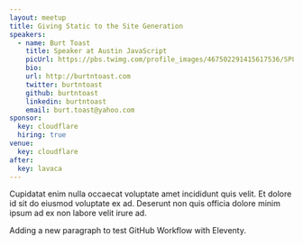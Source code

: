 ```yaml
---
layout: meetup
title: Giving Static to the Site Generation
speakers:
  - name: Burt Toast
    title: Speaker at Austin JavaScript
    picUrl: https://pbs.twimg.com/profile_images/467502291415617536/SP8_ylk9_400x400.png
    bio:
    url: http://burtntoast.com
    twitter: burtntoast
    github: burtntoast
    linkedin: burtntoast
    email: burt.toast@yahoo.com
sponsor:
  key: cloudflare
  hiring: true
venue:
  key: cloudflare
after:
  key: lavaca
---
```


Cupidatat enim nulla occaecat voluptate amet incididunt quis velit. Et dolore id sit do eiusmod voluptate ex ad. Deserunt non quis officia dolore minim ipsum ad ex non labore velit irure ad.

Adding a new paragraph to test GitHub Workflow with Eleventy.
